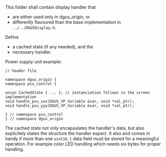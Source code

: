 This folder shall contain display handler that 
* are either used only in dgus_origin, or
* differently flavoured than the base implementation in `../../DGUSDisplay.h`.

Define 
* a cached state (if any needed), and the 
* necessary handler.
 
Power supply unit example: 
```
// header file 

namespace dgus_origin {
namespace psu_control {

union CachedState { ... }; // instanciation follows in the screen implementation
void handle_psu_xxx(DGUS_VP_Variable &var, void *val_ptr);
void handle_psu_yyy(DGUS_VP_Variable &var, void *val_ptr);

} // namespace psu_control 
} // namespace dgus_origin
```

The cached state not only encapsulates the handler's data, 
but also explicitely states the structure the handler expect.
It also and comes in handy if more than one `uint16_t` data field must be stored for a meaningful operation. 
For example color LED handling which needs six bytes for proper handling.
 